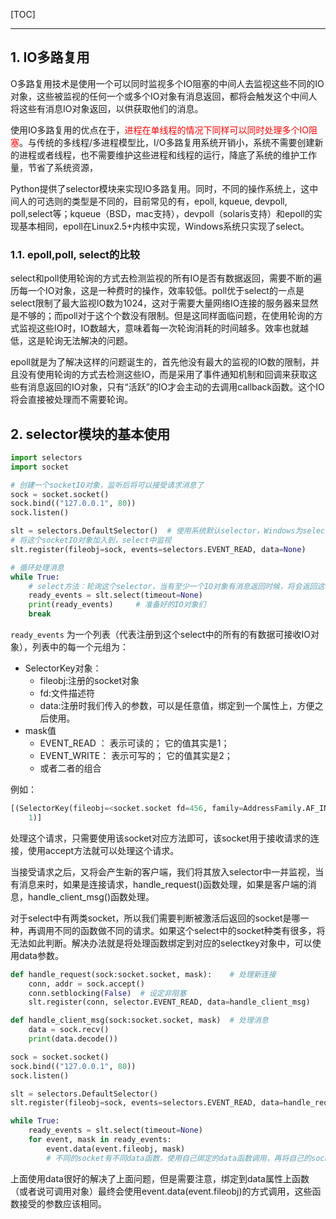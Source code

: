 <!--
+++
title       = "Python多路复用: selector模块"
description = "1. IO多路复用; 2. selector模块的基本使用"
date        = "2021-12-21"
tags        = ["usual"]
categories  = ["3-syntax","33-python"]
series      = []
keywords    = []
weight      = 3
toc         = true
draft       = false
+++ -->

[TOC]

---

## 1. IO多路复用

O多路复用技术是使用一个可以同时监视多个IO阻塞的中间人去监视这些不同的IO对象，这些被监视的任何一个或多个IO对象有消息返回，都将会触发这个中间人将这些有消息IO对象返回，以供获取他们的消息。

使用IO多路复用的优点在于，<font color=#FF0000>进程在单线程的情况下同样可以同时处理多个IO阻塞</font>。与传统的多线程/多进程模型比，I/O多路复用系统开销小，系统不需要创建新的进程或者线程，也不需要维护这些进程和线程的运行，降底了系统的维护工作量，节省了系统资源，

Python提供了selector模块来实现IO多路复用。同时，不同的操作系统上，这中间人的可选则的类型是不同的，目前常见的有，epoll, kqueue, devpoll, poll,select等；kqueue（BSD，mac支持），devpoll（solaris支持）和epoll的实现基本相同，epoll在Linux2.5+内核中实现，Windows系统只实现了select。

### 1.1. epoll,poll, select的比较

select和poll使用轮询的方式去检测监视的所有IO是否有数据返回，需要不断的遍历每一个IO对象，这是一种费时的操作，效率较低。poll优于select的一点是select限制了最大监视IO数为1024，这对于需要大量网络IO连接的服务器来显然是不够的；而poll对于这个个数没有限制。但是这同样面临问题，在使用轮询的方式监视这些IO时，IO数越大，意味着每一次轮询消耗的时间越多。效率也就越低，这是轮询无法解决的问题。

epoll就是为了解决这样的问题诞生的，首先他没有最大的监视的IO数的限制，并且没有使用轮询的方式去检测这些IO，而是采用了事件通知机制和回调来获取这些有消息返回的IO对象，只有“活跃”的IO才会主动的去调用callback函数。这个IO将会直接被处理而不需要轮询。

## 2. selector模块的基本使用

```py
import selectors
import socket

# 创建一个socketIO对象，监听后将可以接受请求消息了
sock = socket.socket()
sock.bind(("127.0.0.1", 80))
sock.listen()

slt = selectors.DefaultSelector()  # 使用系统默认selector，Windows为select，linux为epoll
# 将这个socketIO对象加入到，select中监视
slt.register(fileobj=sock, events=selectors.EVENT_READ, data=None)

# 循环处理消息
while True:
    # select方法：轮询这个selector，当有至少一个IO对象有消息返回时候，将会返回这个有消息的IO对象
    ready_events = slt.select(timeout=None)
    print(ready_events)     # 准备好的IO对象们
    break
```

`ready_events` 为一个列表（代表注册到这个select中的所有的有数据可接收IO对象），列表中的每一个元组为：

+ SelectorKey对象：
    * fileobj:注册的socket对象
    * fd:文件描述符
    * data:注册时我们传入的参数，可以是任意值，绑定到一个属性上，方便之后使用。
+ mask值
    * EVENT_READ ： 表示可读的； 它的值其实是1；
    * EVENT_WRITE： 表示可写的； 它的值其实是2；
    * 或者二者的组合

例如：

```py
[(SelectorKey(fileobj=<socket.socket fd=456, family=AddressFamily.AF_INET, type=SocketKind.SOCK_STREAM, proto=0, laddr=('127.0.0.1', 80)>, fd=456, events=1, data=None),
    1)]
```

处理这个请求，只需要使用该socket对应方法即可，该socket用于接收请求的连接，使用accept方法就可以处理这个请求。

当接受请求之后，又将会产生新的客户端，我们将其放入selector中一并监视，当有消息来时，如果是连接请求，handle_request()函数处理，如果是客户端的消息，handle_client_msg()函数处理。

对于select中有两类socket，所以我们需要判断被激活后返回的socket是哪一种，再调用不同的函数做不同的请求。如果这个select中的socket种类有很多，将无法如此判断。解决办法就是将处理函数绑定到对应的selectkey对象中，可以使用data参数。

```py
def handle_request(sock:socket.socket, mask):    # 处理新连接
    conn, addr = sock.accept()
    conn.setblocking(False)  # 设定非阻塞
    slt.register(conn, selector.EVENT_READ, data=handle_client_msg)

def handle_client_msg(sock:socket.socket, mask)  # 处理消息
    data = sock.recv()
    print(data.decode())

sock = socket.socket()
sock.bind(("127.0.0.1", 80))
sock.listen()

slt = selectors.DefaultSelector()
slt.register(fileobj=sock, events=selectors.EVENT_READ, data=handle_request)

while True:
    ready_events = slt.select(timeout=None)
    for event, mask in ready_events:
        event.data(event.fileobj, mask)
        # 不同的socket有不同data函数，使用自己绑定的data函数调用，再将自己的socket作为参数。就可以处理不同类型的socket。
```

上面使用data很好的解决了上面问题，但是需要注意，绑定到data属性上函数（或者说可调用对象）最终会使用event.data(event.fileobj)的方式调用，这些函数接受的参数应该相同。

